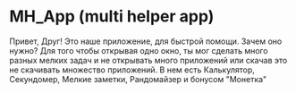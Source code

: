 ﻿# MH_App (multi helper app)
Привет, Друг!
Это наше приложение, для быстрой помощи.
Зачем оно нужно?
Для того чтобы открывая одно окно, ты мог сделать много разных мелких задач и не открывать много приложений или скачав это не скачивать множество приложений.
В нем есть Калькулятор, Секундомер, Мелкие заметки, Рандомайзер и бонусом "Монетка"
